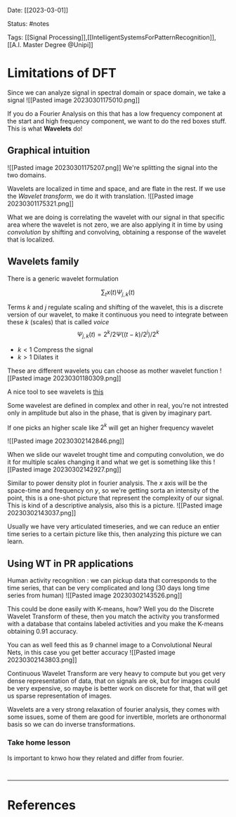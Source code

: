 Date: [[2023-03-01]]

Status: #notes

Tags: [[Signal Processing]],[[IntelligentSystemsForPatternRecognition]], [[A.I. Master Degree @Unipi]]

# Limitations of DFT
Since we can analyze signal in spectral domain or space domain, we take a signal
![[Pasted image 20230301175010.png]]

If you do a Fourier Analysis on this that has a low frequency component at the start and high frequency component, we want to do the red boxes stuff. This is what **Wavelets** do!

## Graphical intuition
![[Pasted image 20230301175207.png]]
We're splitting the signal into the two domains.

Wavelets are localized in time and space, and are flate in the rest. If we use the *Wavelet transform*, we do it with translation.
![[Pasted image 20230301175321.png]]

What we are doing is correlating the wavelet with our signal in that specific area where the wavelet is not zero, we are also applying it in time by using *convolution* by shifting and convolving, obtaining a response of the wavelet that is localized.

## Wavelets family

There is a generic wavelet formulation

$$
\sum_{t}x(t)\Psi_{j,k}(t)
$$

Terms $k$ and $j$ regulate scaling and shifting of the wavelet, this is a discrete version of our wavelet, to make it continuous you need to integrate between these $k$ (scales) that is called *voice*
$$
\Psi_{j,k}(t) = 2^k/2\Psi((t - k)/2^j)/2^k
$$

- $k < 1$ Compress the signal
- $k > 1$ Dilates it

These are different wavelets you can choose as mother wavelet function
![[Pasted image 20230301180309.png]]

A nice tool to see wavelets is [this](http:wavelets.pybytes.com/)

Some wavelest are defined in complex and other in real, you're not intrested only in amplitude but also in the phase, that is given by imaginary part.

If one picks an higher scale like $2^k$ will get an higher frequency wavelet

![[Pasted image 20230302142846.png]]

When we slide our wavelet trought time and computing convolution, we do it for multiple scales changing it and what we get is something like this
![[Pasted image 20230302142927.png]]

Similar to power density plot in fourier analysis. The $x$ axis will be the space-time and frequency on $y$, so we're getting sorta an intensity of the point, this is a one-shot picture that represent the complexity of our signal. This is kind of a descriptive analysis, also this is a picture.
![[Pasted image 20230302143037.png]]

Usually we have very articulated timeseries, and we can reduce an entier time series to a certain picture like this, then analyzing this picture we can learn.

## Using WT in PR applications

Human activity recognition : we can pickup data that corresponds to the time series, that can be very complicated and long (30 days long time series from human)
![[Pasted image 20230302143526.png]]

This could be done easily with K-means, how? Well you do the Discrete Wavelet Transform of these, then you match the activity you transformed with a database that contains labeled activities and you make the K-means obtaining 0.91 accuracy.


You can as well feed this as 9 channel image to a Convolutional Neural Nets, in this case you get better accuracy
![[Pasted image 20230302143803.png]]


Continuous Wavelet Transform are very heavy to compute but you get very dense representation of data, that on signals are ok, but for images could be very expensive, so maybe is better work on discrete for that, that will get us sparse representation of images.

Wavelets are a very strong relaxation of fourier analysis, they comes with some issues, some of them are good for invertible, morlets are orthonormal basis so we can do inverse transformations.

### Take home lesson
Is important to knwo how they related and differ from fourier.

```ad-summary


```


---
# References

